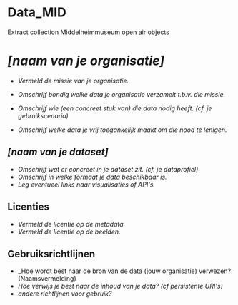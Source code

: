 # Data_MID
Extract collection Middelheimmuseum open air objects
# _[naam van je organisatie]_
* _Vermeld de missie van je organisatie._
* _Omschrijf bondig welke data je organisatie verzamelt t.b.v. die missie._

* _Omschrijf wie (een concreet stuk van) die data nodig heeft. (cf. je gebruikscenario)_
* _Omschrijf welke data je vrij toegankelijk maakt om die nood te lenigen._

## _[naam van je dataset]_
* _Omschrijf wat er concreet in je dataset zit. (cf. je dataprofiel)_
* _Omschrijf in welke formaat je data beschikbaar is._
* _Leg eventueel links naar visualisaties of API's._

## Licenties
* _Vermeld de licentie op de metadata._
* _Vermeld de licentie op de beelden._

## Gebruiksrichtlijnen
* _Hoe wordt best naar de bron van de data (jouw organisatie) verwezen? (Naamsvermelding)
* _Hoe verwijs je best naar de inhoud van je data? (cf persistente URI's)_
* _andere richtlijnen voor gebruik?_

